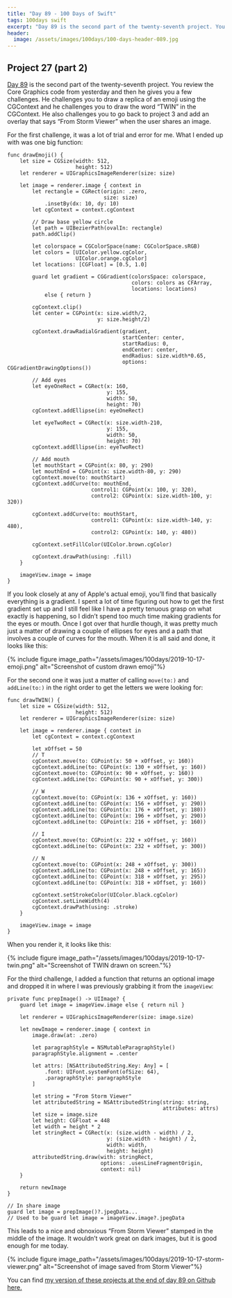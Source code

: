 ```yaml
---
title: "Day 89 - 100 Days of Swift"
tags: 100days swift
excerpt: "Day 89 is the second part of the twenty-seventh project. You review the Core Graphics code from yesterday and then he gives you a few challenges. He challenges you to draw a replica of an emoji using the CGContext and he challenges you to draw the word “TWIN” in the CGContext. He also challenges you to go back to project 3 and add an overlay that says “From Storm Viewer” when the user shares an image."
header:
  image: /assets/images/100days/100-days-header-089.jpg
---
```

## Project 27 (part 2)
[Day 89](https://www.hackingwithswift.com/100/89) is the second part of the twenty-seventh project. You review the Core Graphics code from yesterday and then he gives you a few challenges. He challenges you to draw a replica of an emoji using the CGContext and he challenges you to draw the word “TWIN” in the CGContext. He also challenges you to go back to project 3 and add an overlay that says “From Storm Viewer” when the user shares an image.

For the first challenge, it was a lot of trial and error for me. What I ended up with was one big function:
```
func drawEmoji() {
    let size = CGSize(width: 512,
                      height: 512)
    let renderer = UIGraphicsImageRenderer(size: size)

    let image = renderer.image { context in
        let rectangle = CGRect(origin: .zero,
                               size: size)
            .insetBy(dx: 10, dy: 10)
        let cgContext = context.cgContext

        // Draw base yellow circle
        let path = UIBezierPath(ovalIn: rectangle)
        path.addClip()

        let colorspace = CGColorSpace(name: CGColorSpace.sRGB)
        let colors = [UIColor.yellow.cgColor,
                      UIColor.orange.cgColor]
        let locations: [CGFloat] = [0.5, 1.0]

        guard let gradient = CGGradient(colorsSpace: colorspace,
                                        colors: colors as CFArray,
                                        locations: locations)
            else { return }

        cgContext.clip()
        let center = CGPoint(x: size.width/2,
                             y: size.height/2)

        cgContext.drawRadialGradient(gradient,
                                     startCenter: center,
                                     startRadius: 0,
                                     endCenter: center,
                                     endRadius: size.width*0.65,
                                     options: CGGradientDrawingOptions())

        // Add eyes
        let eyeOneRect = CGRect(x: 160,
                                y: 155,
                                width: 50,
                                height: 70)
        cgContext.addEllipse(in: eyeOneRect)

        let eyeTwoRect = CGRect(x: size.width-210,
                                y: 155,
                                width: 50,
                                height: 70)
        cgContext.addEllipse(in: eyeTwoRect)

        // Add mouth
        let mouthStart = CGPoint(x: 80, y: 290)
        let mouthEnd = CGPoint(x: size.width-80, y: 290)
        cgContext.move(to: mouthStart)
        cgContext.addCurve(to: mouthEnd,
                           control1: CGPoint(x: 100, y: 320),
                           control2: CGPoint(x: size.width-100, y: 320))

        cgContext.addCurve(to: mouthStart,
                           control1: CGPoint(x: size.width-140, y: 480),
                           control2: CGPoint(x: 140, y: 480))

        cgContext.setFillColor(UIColor.brown.cgColor)

        cgContext.drawPath(using: .fill)
    }

    imageView.image = image
}
```

If you look closely at any of Apple's actual emoji, you’ll find that basically everything is a gradient. I spent a lot of time figuring out how to get the first gradient set up and I still feel like I have a pretty tenuous grasp on what exactly is happening, so I didn’t spend too much time  making gradients for the eyes or mouth. Once I got over that hurdle though, it was pretty much just a matter of drawing a couple of ellipses for eyes and a path that involves a couple of curves for the mouth. When it is all said and done, it looks like this:

{% include figure image_path="/assets/images/100days/2019-10-17-emoji.png" alt="Screenshot of custom drawn emoji"%}

For the second one it was just a matter of calling `move(to:)` and `addLine(to:)` in the right order to get the letters we were looking for:
```
func drawTWIN() {
    let size = CGSize(width: 512,
                      height: 512)
    let renderer = UIGraphicsImageRenderer(size: size)

    let image = renderer.image { context in
        let cgContext = context.cgContext

        let xOffset = 50
        // T
        cgContext.move(to: CGPoint(x: 50 + xOffset, y: 160))
        cgContext.addLine(to: CGPoint(x: 130 + xOffset, y: 160))
        cgContext.move(to: CGPoint(x: 90 + xOffset, y: 160))
        cgContext.addLine(to: CGPoint(x: 90 + xOffset, y: 300))

        // W
        cgContext.move(to: CGPoint(x: 136 + xOffset, y: 160))
        cgContext.addLine(to: CGPoint(x: 156 + xOffset, y: 290))
        cgContext.addLine(to: CGPoint(x: 176 + xOffset, y: 180))
        cgContext.addLine(to: CGPoint(x: 196 + xOffset, y: 290))
        cgContext.addLine(to: CGPoint(x: 216 + xOffset, y: 160))

        // I
        cgContext.move(to: CGPoint(x: 232 + xOffset, y: 160))
        cgContext.addLine(to: CGPoint(x: 232 + xOffset, y: 300))

        // N
        cgContext.move(to: CGPoint(x: 248 + xOffset, y: 300))
        cgContext.addLine(to: CGPoint(x: 248 + xOffset, y: 165))
        cgContext.addLine(to: CGPoint(x: 318 + xOffset, y: 295))
        cgContext.addLine(to: CGPoint(x: 318 + xOffset, y: 160))

        cgContext.setStrokeColor(UIColor.black.cgColor)
        cgContext.setLineWidth(4)
        cgContext.drawPath(using: .stroke)
    }

    imageView.image = image
}
```

When you render it, it looks like this:

{% include figure image_path="/assets/images/100days/2019-10-17-twin.png" alt="Screenshot of TWIN drawn on screen."%}

For the third challenge, I added a function that returns an optional image and dropped it in where I was previously grabbing it from the `imageView`:
```
private func prepImage() -> UIImage? {
    guard let image = imageView.image else { return nil }

    let renderer = UIGraphicsImageRenderer(size: image.size)

    let newImage = renderer.image { context in
        image.draw(at: .zero)

        let paragraphStyle = NSMutableParagraphStyle()
        paragraphStyle.alignment = .center

        let attrs: [NSAttributedString.Key: Any] = [
            .font: UIFont.systemFont(ofSize: 64),
            .paragraphStyle: paragraphStyle
        ]

        let string = "From Storm Viewer"
        let attributedString = NSAttributedString(string: string,
                                                  attributes: attrs)
        let size = image.size
        let height: CGFloat = 448
        let width = height * 2
        let stringRect = CGRect(x: (size.width - width) / 2,
                                y: (size.width - height) / 2,
                                width: width,
                                height: height)
        attributedString.draw(with: stringRect,
                              options: .usesLineFragmentOrigin,
                              context: nil)
    }

    return newImage
}

// In share image
guard let image = prepImage()?.jpegData...
// Used to be guard let image = imageView.image?.jpegData
```

This leads to a nice and obnoxious “From Storm Viewer” stamped in the middle of the image. It wouldn’t work great on dark images, but it is good enough for me today.

{% include figure image_path="/assets/images/100days/2019-10-17-storm-viewer.png" alt="Screenshot of image saved from Storm Viewer"%}

You can find [my version of these projects at the end of day 89 on Github here.](https://github.com/dillon-mce/100-days-swift-projects/tree/13cff3c148f91c41ebaf6636dd02ea46eb7c94b1)
